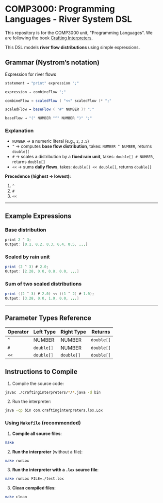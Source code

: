 # COMP3000: Programming Languages - River System DSL

This repository is for the COMP3000 unit, "Programming Languages". We are following the book [Crafting Interpreters](https://craftinginterpreters.com/).

This DSL models **river flow distributions** using simple expressions.

## Grammar (Nystrom’s notation)

Expression for river flows

```java
statement → "print" expression ";"

expression → combineFlow ";"

combineFlow → scaledFlow ( "<<" scaledFlow )* ";"

scaledFlow → baseFlow ( "#" NUMBER )? ";"

baseFlow → "(" NUMBER "^" NUMBER ")" ";"
```

### Explanation

* `NUMBER` → a numeric literal (e.g., `2`, `3.5`)
* `^` → computes **base flow distribution**, takes: `NUMBER ^ NUMBER`, returns `double[]`
* `#` → scales a distribution by a **fixed rain unit**, takes: `double[] # NUMBER`, returns `double[]`
* `<<` → sums **daily flows**, takes: `double[] << double[]`, returns `double[]`

**Precedence (highest → lowest):**

1. `^`
2. `#`
3. `<<`

---

## Example Expressions

### Base distribution

```java
print 2 ^ 3;
Output: [0.1, 0.2, 0.3, 0.4, 0.5, ...]
```

### Scaled by rain unit

```java
print (2 ^ 3) # 2.0;
Output: [2.28, 0.0, 0.8, 0.0, ...]
```

### Sum of two scaled distributions

```java
print ((2 ^ 3) # 2.0) << ((1 ^ 2) # 1.0);
Output: [3.28, 0.0, 1.0, 0.0, ...]
```

---

## Parameter Types Reference

| Operator | Left Type  | Right Type | Returns    |
| -------- | ---------- | ---------- | ---------- |
| `^`      | NUMBER     | NUMBER     | `double[]` |
| `#`      | `double[]` | NUMBER     | `double[]` |
| `<<`     | `double[]` | `double[]` | `double[]` |

## Instructions to Compile

1. Compile the source code:
  ```bash
  javac ./craftinginterpreters/*/*.java -d bin
  ```
2. Run the interpreter:
  ```bash
  java -cp bin com.craftinginterpreters.lox.Lox
  ```

### Using `Makefile` (recommended)

1. **Compile all source files**:

```bash
make
```

2. **Run the interpreter** (without a file):

```bash
make runLox
```

3. **Run the interpreter with a `.lox` source file**:

```bash
make runLox FILE=./test.lox
```

3. **Clean compiled files**:

```bash
make clean
```
